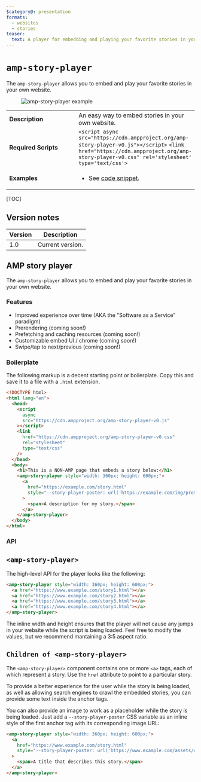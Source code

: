 ```yaml
---
$category@: presentation
formats:
  - websites
  - stories
teaser:
  text: A player for embedding and playing your favorite stories in your own website.
---
```


<!--
Copyright 2020 The AMP HTML Authors. All Rights Reserved.

Licensed under the Apache License, Version 2.0 (the "License");
you may not use this file except in compliance with the License.
You may obtain a copy of the License at

      http://www.apache.org/licenses/LICENSE-2.0

Unless required by applicable law or agreed to in writing, software
distributed under the License is distributed on an "AS-IS" BASIS,
WITHOUT WARRANTIES OR CONDITIONS OF ANY KIND, either express or implied.
See the License for the specific language governing permissions and
limitations under the License.
-->

# <a name="`amp-story-player`"></a> `amp-story-player`

The `amp-story-player` allows you to embed and play your favorite stories in your own website.

<figure class="centered-fig">
  <amp-anim alt="amp-story-player example" width="300" height="533" layout="fixed" src="https://github.com/ampproject/amphtml/raw/master/extensions/amp-story/img/amp-story-player.gif">
    <noscript>
    <img alt="amp-story-player example" src="https://github.com/ampproject/amphtml/raw/master/extensions/amp-story/img/amp-story-player.gif" />
  </noscript>
  </amp-anim>
</figure>

<table>
  <tr>
    <td width="40%"><strong>Description</strong></td>
    <td>An easy way to embed stories in your own website.</td>
  </tr>
  <tr>
    <td width="40%"><strong>Required Scripts</strong></td>
    <td>
    <code>&lt;script async src="https://cdn.ampproject.org/amp-story-player-v0.js">&lt;/script></code>
    <code>&lt;link href="https://cdn.ampproject.org/amp-story-player-v0.css" rel='stylesheet' type='text/css'></code>
    </td>
  </tr>
  <tr>
    <td width="40%"><strong>Examples</strong></td>
    <td><ul>
      <li>See <a href="https://github.com/ampproject/amphtml/blob/master/examples/amp-story/player.html">code snippet</a>.</li>
    </ul></td>
  </tr>
</table>

[TOC]

## Version notes

| Version | Description      |
| ------- | ---------------- |
| 1.0     | Current version. |

## AMP story player

The `amp-story-player` allows you to embed and play your favorite stories in your own website.

### Features

- Improved experience over time (AKA the "Software as a Service" paradigm)
- Prerendering (coming soon!)
- Prefetching and caching resources (coming soon!)
- Customizable embed UI / chrome (coming soon!)
- Swipe/tap to next/previous (coming soon!)

### Boilerplate

The following markup is a decent starting point or boilerplate. Copy this and save it to a file with a `.html` extension.

```html
<!DOCTYPE html>
<html lang="en">
  <head>
    <script
      async
      src="https://cdn.ampproject.org/amp-story-player-v0.js"
    ></script>
    <link
      href="https://cdn.ampproject.org/amp-story-player-v0.css"
      rel="stylesheet"
      type="text/css"
    />
  </head>
  <body>
    <h1>This is a NON-AMP page that embeds a story below:</h1>
    <amp-story-player style="width: 360px; height: 600px;">
      <a
        href="https://example.com/story.html"
        style="--story-player-poster: url('https://example.com/img/promo3x4.jpg');"
      >
        <span>A description for my story.</span>
      </a>
    </amp-story-player>
  </body>
</html>
```

### API

## `<amp-story-player>`

The high-level API for the player looks like the following:

```html
<amp-story-player style="width: 360px; height: 600px;">
  <a href="https://www.example.com/story1.html"></a>
  <a href="https://www.example.com/story2.html"></a>
  <a href="https://www.example.com/story3.html"></a>
  <a href="https://www.example.com/story4.html"></a>
</amp-story-player>
```

The inline width and height ensures that the player will not cause any jumps in your website while the script is being loaded. Feel free to modify the values, but we recommend mantaining a 3:5 aspect ratio.

## `Children of <amp-story-player>`

The `<amp-story-player>` component contains one or more `<a>` tags, each of which represent a story. Use the `href` attribute to point to a particular story.

To provide a better experience for the user while the story is being loaded, as well as allowing search engines to crawl the embedded stories, you can provide some text inside the anchor tags.

You can also provide an image to work as a placeholder while the story is being loaded. Just add a `--story-player-poster` CSS variable as an inline style of the first anchor tag with its corresponding image URL:

```html
<amp-story-player style="width: 360px; height: 600px;">
  <a
    href="https://www.example.com/story.html"
    style="--story-player-poster: url('https://www.example.com/assets/cover1.html');"
  >
    <span>A title that describes this story.</span>
  </a>
</amp-story-player>
```
